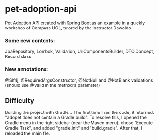 # pet-adoption-api
Pet Adoption API created with Spring Boot as an example in a quickly workshop of Compass UOL, tutored by the instructor Oswaldo.

### Some new contents: 
JpaRepository, Lombok, Validation, UriComponentsBuilder, DTO Concept, Record class

### New annotations: 
@Slf4j, @RequiredArgsConstructor, @NotNull and @NotBlank validations (should use @Valid in the method's parameter)

## Difficulty
Building the project with Gradle... The first time I ran the code, it returned: "adopet does not contain a Gradle build".
To resolve this, I opened the Gradle menu in the right sidebar (near the Maven menu), chose "Execute Gradle Task", and added "gradle.init" and "build.gradle". After that, I reloaded the main file.

